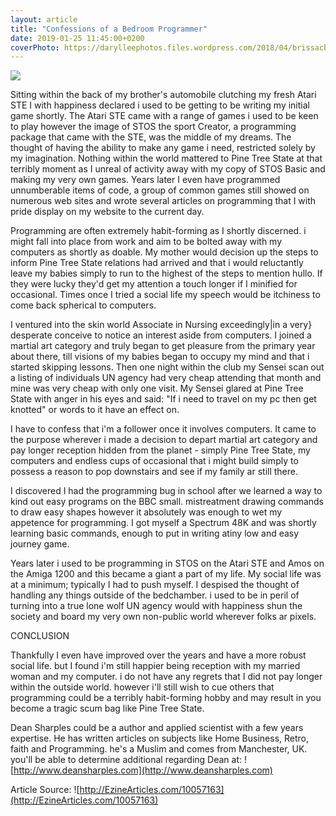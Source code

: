 ```yaml
---
layout: article
title: "Confessions of a Bedroom Programmer"
date: 2019-01-25 11:45:00+0200
coverPhoto: https://darylleephotos.files.wordpress.com/2018/04/brissacbedroom.jpg?w=788
---
```


![](https://darylleephotos.files.wordpress.com/2018/04/brissacbedroom.jpg?w=788)


Sitting within the back of my brother's automobile clutching my fresh Atari STE I with happiness declared i used to be getting to be writing my initial game shortly. The Atari STE came with a range of games i used to be keen to play however the image of STOS the sport Creator, a programming package that came with the STE, was the middle of my dreams. The thought of having the ability to make any game i need, restricted solely by my imagination. Nothing within the world mattered to Pine Tree State at that terribly moment as I unreal of activity away with my copy of STOS Basic and making my very own games. Years later I even have programmed unnumberable items of code, a group of common games still showed on numerous web sites and wrote several articles on programming that I with pride display on my website to the current day.

Programming are often extremely habit-forming as I shortly discerned. i might fall into place from work and aim to be bolted away with my computers as shortly as doable. My mother would decision up the steps to inform Pine Tree State relations had arrived and that i would reluctantly leave my babies simply to run to the highest of the steps to mention hullo. If they were lucky they'd get my attention a touch longer if I minified for occasional. Times once I tried a social life my speech would be itchiness to come back spherical to computers.

I ventured into the skin world Associate in Nursing exceedingly|in a very} desperate conceive to notice an interest aside from computers. I joined a martial art category and truly began to get pleasure from the primary year about there, till visions of my babies began to occupy my mind and that i started skipping lessons. Then one night within the club my Sensei scan out a listing of individuals UN agency had very cheap attending that month and mine was very cheap with only one visit. My Sensei glared at Pine Tree State with anger in his eyes and said: "If i need to travel on my pc then get knotted" or words to it have an effect on.

I have to confess that i'm a follower once it involves computers. It came to the purpose wherever i made a decision to depart martial art category and pay longer reception hidden from the planet - simply Pine Tree State, my computers and endless cups of occasional that i might build simply to possess a reason to pop downstairs and see if my family ar still there.

I discovered I had the programming bug in school after we learned a way to kind out easy programs on the BBC small. mistreatment drawing commands to draw easy shapes however it absolutely was enough to wet my appetence for programming. I got myself a Spectrum 48K and was shortly learning basic commands, enough to put in writing atiny low and easy journey game.

Years later i used to be programming in STOS on the Atari STE and Amos on the Amiga 1200 and this became a giant a part of my life. My social life was at a minimum; typically I had to push myself. I despised the thought of handling any things outside of the bedchamber. i used to be in peril of turning into a true lone wolf UN agency would with happiness shun the society and board my very own non-public world wherever folks ar pixels.

CONCLUSION

Thankfully I even have improved over the years and have a more robust social life. but I found i'm still happier being reception with my married woman and my computer. i do not have any regrets that I did not pay longer within the outside world. however i'll still wish to cue others that programming could be a terribly habit-forming hobby and may result in you become a tragic scum bag like Pine Tree State.

Dean Sharples could be a author and applied scientist with a few years expertise. He has written articles on subjects like Home Business, Retro, faith and Programming. he's a Muslim and comes from Manchester, UK. you'll be able to determine additional regarding Dean at: ![http://www.deansharples.com](http://www.deansharples.com)



Article Source: ![http://EzineArticles.com/10057163](http://EzineArticles.com/10057163)